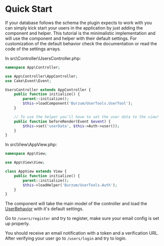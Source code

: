 Quick Start
===========

If your database follows the schema the plugin expects to work with you can simply kick start your users in the application by just adding the component and helper. This tutorial is the minimalistic implementation and will use the component and helper with their default settings. For customization of the default behavior check the documentation or read the code of the settings arrays.

In src\Controller\UsersController.php:

```php
namespace App\Controller;

use App\Controller\AppController;
use Cake\Event\Event;

UsersController extends AppController {
	public function initialize() {
		parent::initialize();
		$this->loadComponent('Burzum/UserTools.UserTool');
	}

	// To use the helper you'll have to set the user data to the view!
	public function beforeRender(Event $event) {
		$this->set('userData', $this->Auth->user());
	}
}
```

In src\View\AppView.php:

```php
namespace App\View;

use App\View\View;

class AppView extends View {
	public function initialize() {
		parent::initialize();
		$this->loadHelper('Burzum/UserTools.Auth');
	}
}
```

The component will take the main model of the controller and load the [UserBehavior](../Documentation/The-User-Behavior.md) with it's default settings.

Go to ```/users/register``` and try to register, make sure your email config is set up properly.

You should receive an email notification with a token and a verification URL. After verifying your user go to ```/users/login``` and try to login.
